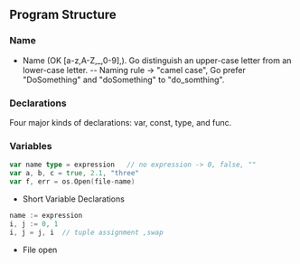 ## Program Structure
### Name
- Name (OK [a-z,A-Z,_,0-9],). Go distinguish an upper-case letter from an lower-case letter.
-- Naming rule -> "camel case", Go prefer "DoSomething" and "doSomething" to "do_somthing".

### Declarations
Four major kinds of declarations: var, const, type, and func.

### Variables
```go
var name type = expression   // no expression -> 0, false, ""
var a, b, c = true, 2.1, "three"
var f, err = os.Open(file-name)
```
* Short Variable Declarations
```go
name := expression
i, j := 0, 1
i, j = j, i  // tuple assignment ,swap
```

* File open




